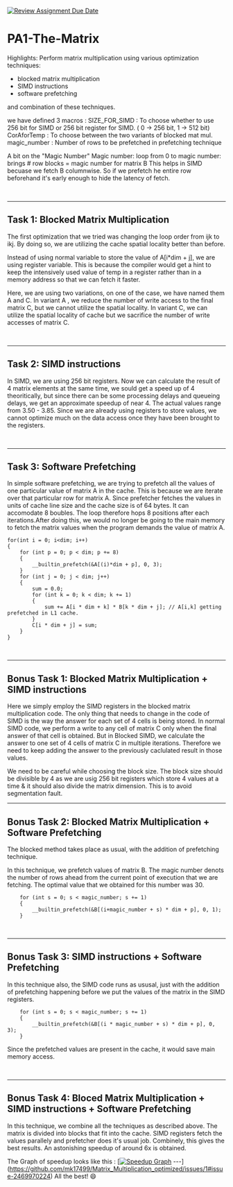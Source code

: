 [![Review Assignment Due Date](https://classroom.github.com/assets/deadline-readme-button-24ddc0f5d75046c5622901739e7c5dd533143b0c8e959d652212380cedb1ea36.svg)](https://classroom.github.com/a/mnOJa0WY)
# PA1-The-Matrix
Highlights: 
Perform matrix multiplication using various optimization techniques:
- blocked matrix multiplication
- SIMD instructions
- software prefetching

and combination of these techniques.

we have defined 3 macros :
SIZE_FOR_SIMD : To choose whether to use 256 bit for SIMD or 256 bit register for SIMD. ( 0 -> 256 bit, 1 -> 512 bit)
CorAforTemp : To choose between the two variants of blocked mat mul.
magic_number : Number of rows to be prefetched in prefetching technique

A bit on the "Magic Number"
Magic number: loop from 0 to magic number: brings # row blocks = magic number for matrix B 
This helps in SIMD becuase we fetch B columnwise. So if we prefetch he entire row beforehand it's early enough to hide the latency of fetch.


<br>

---
## Task 1: Blocked Matrix Multiplication
The first optimization that we tried was changing the loop order from ijk to ikj. By doing so, we are utilizing the cache spatial locality better than before. 

Instead of using normal variable to store the value of A[i*dim  + j], we are using register variable. This is because the compiler would get a hint to keep the intensively used value of temp in a register rather than in a memory address so that we can fetch it faster.

Here, we are using two variations, on one of the case, we have named them A and C. In variant A , we reduce the number of write access to the final matrix C, but we cannot utilize the spatial locality. In variant C, we can utilize the spatial locality of cache but we sacrifice the number of write accesses of matrix C. 


<br>

---
## Task 2: SIMD instructions

In SIMD, we are using 256 bit registers. Now we can calculate the result of 4 matrix elements at the same time, we sould get a speed up of 4 theoritically, but since there can be some processing delays and queueing delays, we get an approximate speedup of near 4. The actual values range from 3.50 - 3.85. Since we are already using registers to store values, we cannot optimize much on the data access once they have been brought to the registers.

<br>

---
## Task 3: Software Prefetching

In simple software prefetching, we are trying to prefetch all the values of one particular value of matrix A in the cache. This is because we are iterate over that particular row for matrix A. Since prefetcher fetches the values in units of cache line size and the cache size is of 64 bytes. It can accomodate 8 boubles. The loop therefore hops 8 positions after each iterations.After doing this, we would no longer be going to the main memory to fetch the matrix values when the program demands the value of matrix A. 

        
    for(int i = 0; i<dim; i++)
    {
        for (int p = 0; p < dim; p += 8)
		{
			__builtin_prefetch(&A[(i)*dim + p], 0, 3);
		}
		for (int j = 0; j < dim; j++)
		{
			sum = 0.0;
			for (int k = 0; k < dim; k += 1)
			{
				sum += A[i * dim + k] * B[k * dim + j]; // A[i,k] getting prefetched in L1 cache.
			}
			C[i * dim + j] = sum;
		}
    }


<br>

---
## Bonus Task 1: Blocked Matrix Multiplication + SIMD instructions
Here we simply employ the SIMD registers in the blocked matrix multiplication code. The only thing that needs to change in the code of SIMD is the way the answer for each set of 4 cells is being stored. In normal SIMD code, we perform a write to any cell of matrix C only when the final answer of that cell is obtained. But in Blocked SIMD, we calculate the answer to one set of 4 cells of matrix C in multiple iterations. Therefore we need to keep adding the answer to the previously caclulated result in those values.

We need to be careful while choosing the block size. The block size should be divisible by 4 as we are usig 256 bit registers which store 4 values at a time & it should also divide the matrix dimension. This is to avoid segmentation fault. 
<br>

---
## Bonus Task 2: Blocked Matrix Multiplication + Software Prefetching

The blocked method takes place as usual, with the addition of prefetching technique.

In this technique, we prefetch values of matrix B. The magic number denots the number of rows ahead from the current point of execution that we are fetching. The optimal value that we obtained for this number was 30. 

        for (int s = 0; s < magic_number; s += 1)
		{			
			__builtin_prefetch(&B[(i+magic_number + s) * dim + p], 0, 1);
		}

<br>

---
## Bonus Task 3: SIMD instructions + Software Prefetching

In this technique also, the SIMD code runs as ususal, just with the addition of prefetching happening before we put the values of the matrix in the SIMD registers.

        for (int s = 0; s < magic_number; s += 1)
		{
			__builtin_prefetch(&B[(i * magic_number + s) * dim + p], 0, 3);
		}
Since the prefetched values are present in the cache, it would save main memory access.

<br>

---
## Bonus Task 4: Bloced Matrix Multiplication + SIMD instructions + Software Prefetching

In this technique, we combine all the techniques as described above. The matrix is divided into blocks that fit into the cache. SIMD registers fetch the values parallely and prefetcher does it's usual job. Combinely, this gives the best results. An astonishing speedup of around 6x is obtained.
<br>

The Graph of speedup looks like this :
[[![Speedup Graph](https://github.com/cs683-iitb-autumn-2023/pa1-the-matrix-aca/assets/142026579/56c1415a-8cb3-4390-95ca-09b4678dac79)](https://github.com/mk17499/Matrix_Multiplication_optimized/issues/1#issue-2469970224)
---](https://github.com/mk17499/Matrix_Multiplication_optimized/issues/1#issue-2469970224)
All the best! :smile:
